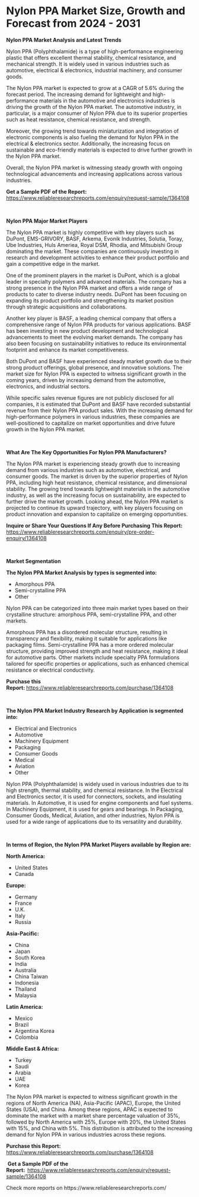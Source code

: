 <p><h1>Nylon PPA Market Size, Growth and Forecast from 2024 - 2031</h1></p><p><strong>Nylon PPA Market Analysis and Latest Trends</strong></p>
<p><p>Nylon PPA (Polyphthalamide) is a type of high-performance engineering plastic that offers excellent thermal stability, chemical resistance, and mechanical strength. It is widely used in various industries such as automotive, electrical & electronics, industrial machinery, and consumer goods.</p><p>The Nylon PPA market is expected to grow at a CAGR of 5.6% during the forecast period. The increasing demand for lightweight and high-performance materials in the automotive and electronics industries is driving the growth of the Nylon PPA market. The automotive industry, in particular, is a major consumer of Nylon PPA due to its superior properties such as heat resistance, chemical resistance, and strength.</p><p>Moreover, the growing trend towards miniaturization and integration of electronic components is also fueling the demand for Nylon PPA in the electrical & electronics sector. Additionally, the increasing focus on sustainable and eco-friendly materials is expected to drive further growth in the Nylon PPA market.</p><p>Overall, the Nylon PPA market is witnessing steady growth with ongoing technological advancements and increasing applications across various industries.</p></p>
<p><strong>Get a Sample PDF of the Report:&nbsp;</strong> <a href="https://www.reliableresearchreports.com/enquiry/request-sample/1364108">https://www.reliableresearchreports.com/enquiry/request-sample/1364108</a></p>
<p>&nbsp;</p>
<p><strong>Nylon PPA Major Market Players</strong></p>
<p><p>The Nylon PPA market is highly competitive with key players such as DuPont, EMS-GRIVORY, BASF, Arkema, Evonik Industries, Solutia, Toray, Ube Industries, Huls Ameriea, Royal DSM, Rhodia, and Mitsubishi Group dominating the market. These companies are continuously investing in research and development activities to enhance their product portfolio and gain a competitive edge in the market.</p><p>One of the prominent players in the market is DuPont, which is a global leader in specialty polymers and advanced materials. The company has a strong presence in the Nylon PPA market and offers a wide range of products to cater to diverse industry needs. DuPont has been focusing on expanding its product portfolio and strengthening its market position through strategic acquisitions and collaborations.</p><p>Another key player is BASF, a leading chemical company that offers a comprehensive range of Nylon PPA products for various applications. BASF has been investing in new product development and technological advancements to meet the evolving market demands. The company has also been focusing on sustainability initiatives to reduce its environmental footprint and enhance its market competitiveness.</p><p>Both DuPont and BASF have experienced steady market growth due to their strong product offerings, global presence, and innovative solutions. The market size for Nylon PPA is expected to witness significant growth in the coming years, driven by increasing demand from the automotive, electronics, and industrial sectors.</p><p>While specific sales revenue figures are not publicly disclosed for all companies, it is estimated that DuPont and BASF have recorded substantial revenue from their Nylon PPA product sales. With the increasing demand for high-performance polymers in various industries, these companies are well-positioned to capitalize on market opportunities and drive future growth in the Nylon PPA market.</p></p>
<p>&nbsp;</p>
<p><strong>What Are The Key Opportunities For Nylon PPA Manufacturers?</strong></p>
<p><p>The Nylon PPA market is experiencing steady growth due to increasing demand from various industries such as automotive, electrical, and consumer goods. The market is driven by the superior properties of Nylon PPA, including high heat resistance, chemical resistance, and dimensional stability. The growing trend towards lightweight materials in the automotive industry, as well as the increasing focus on sustainability, are expected to further drive the market growth. Looking ahead, the Nylon PPA market is projected to continue its upward trajectory, with key players focusing on product innovation and expansion to capitalize on emerging opportunities.</p></p>
<p><strong>Inquire or Share Your Questions If Any Before Purchasing This Report:</strong> <a href="https://www.reliableresearchreports.com/enquiry/pre-order-enquiry/1364108">https://www.reliableresearchreports.com/enquiry/pre-order-enquiry/1364108</a></p>
<p>&nbsp;</p>
<p><strong>Market Segmentation</strong></p>
<p><strong>The Nylon PPA Market Analysis by types is segmented into:</strong></p>
<p><ul><li>Amorphous PPA</li><li>Semi-crystalline PPA</li><li>Other</li></ul></p>
<p><p>Nylon PPA can be categorized into three main market types based on their crystalline structure: amorphous PPA, semi-crystalline PPA, and other markets. </p><p>Amorphous PPA has a disordered molecular structure, resulting in transparency and flexibility, making it suitable for applications like packaging films. Semi-crystalline PPA has a more ordered molecular structure, providing improved strength and heat resistance, making it ideal for automotive parts. Other markets include specialty PPA formulations tailored for specific properties or applications, such as enhanced chemical resistance or electrical conductivity.</p></p>
<p><strong>Purchase this Report:&nbsp;</strong><a href="https://www.reliableresearchreports.com/purchase/1364108">https://www.reliableresearchreports.com/purchase/1364108</a></p>
<p>&nbsp;</p>
<p><strong>The Nylon PPA Market Industry Research by Application is segmented into:</strong></p>
<p><ul><li>Electrical and Electronics</li><li>Automotive</li><li>Machinery Equipment</li><li>Packaging</li><li>Consumer Goods</li><li>Medical</li><li>Aviation</li><li>Other</li></ul></p>
<p><p>Nylon PPA (Polyphthalamide) is widely used in various industries due to its high strength, thermal stability, and chemical resistance. In the Electrical and Electronics sector, it is used for connectors, sockets, and insulating materials. In Automotive, it is used for engine components and fuel systems. In Machinery Equipment, it is used for gears and bearings. In Packaging, Consumer Goods, Medical, Aviation, and other industries, Nylon PPA is used for a wide range of applications due to its versatility and durability.</p></p>
<p>&nbsp;</p>
<p><strong>In terms of Region, the Nylon PPA Market Players available by Region are:</strong></p>
<p>
    <p> <strong> North America: </strong>
        <ul>
            <li>United States</li>
            <li>Canada</li>
        </ul>
        </p> 
    <p> <strong> Europe: </strong>
        <ul>
            <li>Germany</li>
            <li>France</li>
            <li>U.K.</li>
            <li>Italy</li>
            <li>Russia</li>
        </ul>
        </p> 
    <p> <strong> Asia-Pacific: </strong>
        <ul>
            <li>China</li>
            <li>Japan</li>
            <li>South Korea</li>
            <li>India</li>
            <li>Australia</li>
            <li>China Taiwan</li>
            <li>Indonesia</li>
            <li>Thailand</li>
            <li>Malaysia</li>
        </ul>
        </p> 
    <p> <strong> Latin America: </strong>
        <ul>
            <li>Mexico</li>
            <li>Brazil</li>
            <li>Argentina Korea</li>
            <li>Colombia</li>
        </ul>
        </p> 
    <p> <strong> Middle East & Africa: </strong>
        <ul>
            <li>Turkey</li>
            <li>Saudi</li>
            <li>Arabia</li>
            <li>UAE</li>
            <li>Korea</li>
        </ul>
    </p>
    </p>
<p><p>The Nylon PPA market is expected to witness significant growth in the regions of North America (NA), Asia-Pacific (APAC), Europe, the United States (USA), and China. Among these regions, APAC is expected to dominate the market with a market share percentage valuation of 35%, followed by North America with 25%, Europe with 20%, the United States with 15%, and China with 5%. This distribution is attributed to the increasing demand for Nylon PPA in various industries across these regions.</p></p>
<p><strong>Purchase this Report: </strong><a href="https://www.reliableresearchreports.com/purchase/1364108">https://www.reliableresearchreports.com/purchase/1364108</a></p>
<p>&nbsp;<strong>Get a Sample PDF of the Report:&nbsp;&nbsp;</strong><a href="https://www.reliableresearchreports.com/enquiry/request-sample/1364108">https://www.reliableresearchreports.com/enquiry/request-sample/1364108</a></p>
<p><strong></strong></p>
<p>Check more reports on https://www.reliableresearchreports.com/</p>